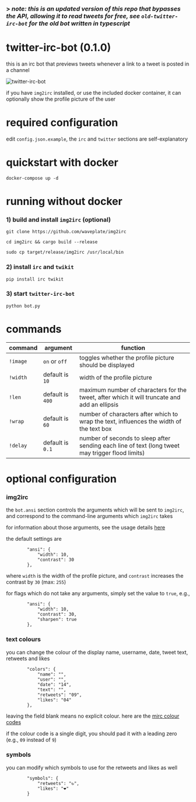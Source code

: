 ### > *note: this is an updated version of this repo that bypasses the API, allowing it to read tweets for free, see `old-twitter-irc-bot` for the old bot written in typescript*

# twitter-irc-bot (0.1.0)
this is an irc bot that previews tweets whenever a link to a tweet is posted in a channel

![twitter-irc-bot](https://i.imgur.com/cI1rIe8.png)

if you have `img2irc` installed, or use the included docker container, it can optionally show the profile picture of the user

# required configuration
edit `config.json.example`, the `irc` and `twitter` sections are self-explanatory

# quickstart with docker
`docker-compose up -d`

# running without docker
### 1) build and install `img2irc` (optional)
`git clone https://github.com/waveplate/img2irc`

`cd img2irc && cargo build --release`

`sudo cp target/release/img2irc /usr/local/bin`

### 2) install `irc` and `twikit`
`pip install irc twikit`

### 3) start `twitter-irc-bot`
`python bot.py`

# commands
| command | argument | function |
| --- | --- | --- |
| `!image` | `on` or `off`  | toggles whether the profile picture should be displayed |
| `!width` | default is `10` | width of the profile picture |
| `!len` | default is `400` | maximum number of characters for the tweet, after which it will truncate and add an ellipsis |
| `!wrap` | default is `60` | number of characters after which to wrap the text, influences the width of the text box |
| `!delay` | default is `0.1` | number of seconds to sleep after sending each line of text (long tweet may trigger flood limits)

# optional configuration

### img2irc

the `bot.ansi` section controls the arguments which will be sent to `img2irc`, and correspond to the command-line arguments which `img2irc` takes

for information about those arguments, see the usage details [here](https://github.com/waveplate/img2irc#usage)

the default settings are

```
        "ansi": {
            "width": 10,
            "contrast": 30
        },
```

where `width` is the width of the profile picture, and `contrast` increases the contrast by `30` (max: `255`)

for flags which do not take any arguments, simply set the value to `true`, e.g.,

```
        "ansi": {
            "width": 10,
            "contrast": 30,
            "sharpen": true
        },
```

### text colours

you can change the colour of the display name, username, date, tweet text, retweets and likes

```
        "colors": {
            "name": "",
            "user": "",
            "date": "14",
            "text": "",
            "retweets": "09",
            "likes": "04"
        },
```

leaving the field blank means no explicit colour. here are the [mirc colour codes](https://www.mirc.com/colors.html)

if the colour code is a single digit, you should pad it with a leading zero (e.g., `09` instead of `9`)

### symbols

you can modify which symbols to use for the retweets and likes as well

```
        "symbols": {
            "retweets": "↻",
            "likes": "❤"
        }
```
